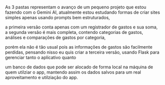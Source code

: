 As 3 pastas representam o avanço de um pequeno projeto que estou fazendo com o Gemini AI, atualmente estou estudando formas de criar sites simples apenas usando prompts bem estruturados,

a primeira versão conta apenas com um registrador de gastos e sua soma, a segunda versão é mais completa, contendo categorias de gastos, análises e comparações de gastos por categoria, 

porém ela não é tão usual pois as informações de gastos são facilmente perdidas, pensando nisso eu quis criar a terceira versão, usando Flask para gerenciar tanto o aplicativo quanto

um banco de dados que pode ser alocado de forma local na máquina de quem utilziar o app, mantendo assim os dados salvos para um real aproveitamento e utilziação do app.

